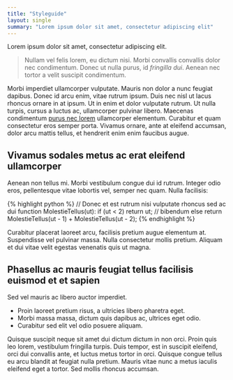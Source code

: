 ```yaml
---
title: "Styleguide"
layout: single
summary: "Lorem ipsum dolor sit amet, consectetur adipiscing elit"
---
```

Lorem ipsum dolor sit amet, consectetur adipiscing elit.

> Nullam vel felis lorem, eu dictum nisi. Morbi convallis convallis dolor nec condimentum. Donec ut nulla purus, id *fringilla dui*. Aenean nec tortor a velit suscipit condimentum.

Morbi imperdiet ullamcorper vulputate. Mauris non dolor a nunc feugiat dapibus. Donec id arcu enim, vitae rutrum ipsum. Duis nec nisl ut lacus rhoncus ornare in at ipsum. Ut in enim et dolor vulputate rutrum. Ut nulla turpis, cursus a luctus ac, ullamcorper pulvinar libero. Maecenas condimentum [purus nec lorem](/) ullamcorper elementum. Curabitur et quam consectetur eros semper porta. Vivamus ornare, ante at eleifend accumsan, dolor arcu mattis tellus, et hendrerit enim enim faucibus augue.

## Vivamus sodales metus ac erat eleifend ullamcorper

Aenean non tellus mi. Morbi vestibulum congue dui id rutrum. Integer odio eros, pellentesque vitae lobortis vel, semper nec quam. Nulla facilisis:

{% highlight python %}
// Donec et est rutrum nisi vulputate rhoncus sed ac dui
function MolestieTellus(ut):
  if (ut < 2)
    return ut; // bibendum
  else
    return MolestieTellus(ut - 1) + MolestieTellus(ut - 2);
{% endhighlight %}

Curabitur placerat laoreet arcu, facilisis pretium augue elementum at. Suspendisse vel pulvinar massa. Nulla consectetur mollis pretium. Aliquam et dui vitae velit egestas venenatis quis ut magna.

## Phasellus ac mauris feugiat tellus facilisis euismod et et sapien

Sed vel mauris ac libero auctor imperdiet.

- Proin laoreet pretium risus, a ultricies libero pharetra eget.
- Morbi massa massa, dictum quis dapibus ac, ultrices eget odio.
- Curabitur sed elit vel odio posuere aliquam.

Quisque suscipit neque sit amet dui dictum dictum in non orci. Proin quis leo lorem, vestibulum fringilla turpis. Duis tempor, est in suscipit eleifend, orci dui convallis ante, et luctus metus tortor in orci. Quisque congue tellus eu arcu blandit at feugiat nulla pretium. Mauris vitae nunc a metus iaculis eleifend eget a tortor. Sed mollis rhoncus accumsan.
